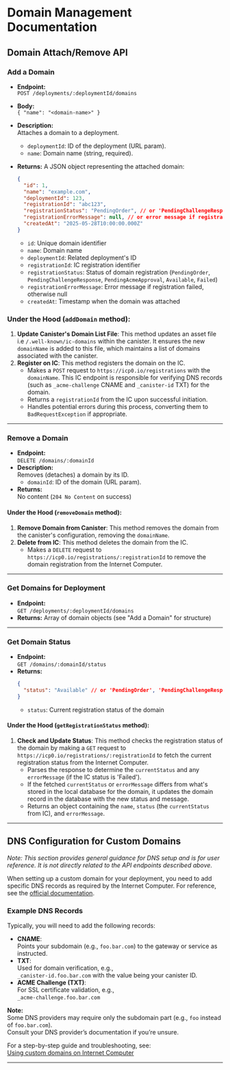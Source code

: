 # Domain Management Documentation

## Domain Attach/Remove API

### Add a Domain

- **Endpoint:**  
  `POST /deployments/:deploymentId/domains`
- **Body:**  
  `{ "name": "<domain-name>" }`
- **Description:**  
  Attaches a domain to a deployment.
  - `deploymentId`: ID of the deployment (URL param).
  - `name`: Domain name (string, required).
- **Returns:**
  A JSON object representing the attached domain:

  ```json
  {
    "id": 1,
    "name": "example.com",
    "deploymentId": 123,
    "registrationId": "abc123",
    "registrationStatus": "PendingOrder", // or 'PendingChallengeResponse', 'PendingAcmeApproval', 'Available', 'Failed'
    "registrationErrorMessage": null, // or error message if registration failed
    "createdAt": "2025-05-28T10:00:00.000Z"
  }
  ```

  - `id`: Unique domain identifier
  - `name`: Domain name
  - `deploymentId`: Related deployment's ID
  - `registrationId`: IC registration identifier
  - `registrationStatus`: Status of domain registration (`PendingOrder`, `PendingChallengeResponse`, `PendingAcmeApproval`, `Available`, `Failed`)
  - `registrationErrorMessage`: Error message if registration failed, otherwise null
  - `createdAt`: Timestamp when the domain was attached

### Under the Hood (`addDomain` method):

1.  **Update Canister's Domain List File**: This method updates an asset file i.e `/.well-known/ic-domains` within the canister. It ensures the new `domainName` is added to this file, which maintains a list of domains associated with the canister.
2.  **Register on IC**: This method registers the domain on the IC.
    - Makes a `POST` request to `https://icp0.io/registrations` with the `domainName`. This IC endpoint is responsible for verifying DNS records (such as `_acme-challenge` CNAME and `_canister-id` TXT) for the domain.
    - Returns a `registrationId` from the IC upon successful initiation.
    - Handles potential errors during this process, converting them to `BadRequestException` if appropriate.

---

### Remove a Domain

- **Endpoint:**  
  `DELETE /domains/:domainId`
- **Description:**  
  Removes (detaches) a domain by its ID.
  - `domainId`: ID of the domain (URL param).
- **Returns:**  
  No content (`204 No Content` on success)

#### Under the Hood (`removeDomain` method):

1.  **Remove Domain from Canister**: This method removes the domain from the canister's configuration, removing the `domainName`.
2.  **Delete from IC**: This method deletes the domain from the IC.
    - Makes a `DELETE` request to `https://icp0.io/registrations/:registrationId` to remove the domain registration from the Internet Computer.

---

### Get Domains for Deployment

- **Endpoint:**  
  `GET /deployments/:deploymentId/domains`
- **Returns:**
  Array of domain objects (see "Add a Domain" for structure)

---

### Get Domain Status

- **Endpoint:**  
  `GET /domains/:domainId/status`
- **Returns:**
  ```json
  {
    "status": "Available" // or 'PendingOrder', 'PendingChallengeResponse', 'PendingAcmeApproval', 'Failed'
  }
  ```
  - `status`: Current registration status of the domain

#### Under the Hood (`getRegistrationStatus` method):

1.  **Check and Update Status**: This method checks the registration status of the domain by making a `GET` request to `https://icp0.io/registrations/:registrationId` to fetch the current registration status from the Internet Computer.
    - Parses the response to determine the `currentStatus` and any `errorMessage` (if the IC status is 'Failed').
    - If the fetched `currentStatus` or `errorMessage` differs from what's stored in the local database for the domain, it updates the domain record in the database with the new status and message.
    - Returns an object containing the `name`, `status` (the `currentStatus` from IC), and `errorMessage`.

---

## DNS Configuration for Custom Domains

_Note: This section provides general guidance for DNS setup and is for user reference. It is not directly related to the API endpoints described above._

When setting up a custom domain for your deployment, you need to add specific DNS records as required by the Internet Computer. For reference, see the [official documentation](https://internetcomputer.org/docs/building-apps/frontends/custom-domains/using-custom-domains#example).

### Example DNS Records

Typically, you will need to add the following records:

- **CNAME**:  
  Points your subdomain (e.g., `foo.bar.com`) to the gateway or service as instructed.
- **TXT**:  
  Used for domain verification, e.g.,  
  `_canister-id.foo.bar.com` with the value being your canister ID.
- **ACME Challenge (TXT)**:  
  For SSL certificate validation, e.g.,  
  `_acme-challenge.foo.bar.com`

**Note:**  
Some DNS providers may require only the subdomain part (e.g., `foo` instead of `foo.bar.com`).  
Consult your DNS provider’s documentation if you’re unsure.

For a step-by-step guide and troubleshooting, see:  
[Using custom domains on Internet Computer](https://internetcomputer.org/docs/building-apps/frontends/custom-domains/using-custom-domains#example)

---

